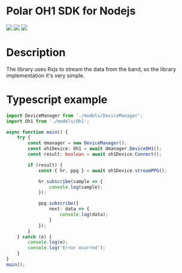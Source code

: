 # Polar OH1 SDK for Nodejs

<img src="https://img.shields.io/aur/license/android-studio"/> <img src="https://img.shields.io/github/contributors/carlosbajo/Polar-OH1-SDK---Nodejs"/> <img src="https://img.shields.io/github/languages/top/carlosbajo/Polar-OH1-SDK---Nodejs"/>

# Description

The library uses Rxjs to stream the data from the band, so the library implementation it's very simple.

# Typescript example

```Typescript
import DeviceManager from './models/DeviceManager';
import Oh1 from './models/Oh1';

async function main() {
    try {
        const dmanager = new DeviceManager();
        const oh1Device: Oh1 = await dmanager.DeviceOH1();
        const result: boolean = await oh1Device.Connect();

        if (result) {
            const { hr, ppg } = await oh1Device.streamPPG();

            hr.subscribe(sample => {
                console.log(sample);
            });

            ppg.subscribe({
                next: data => {
                    console.log(data);
                }
            });
        }
    } catch (e) {
        console.log(e);
        console.log('Error ocurred');
    }
}
main();
```
